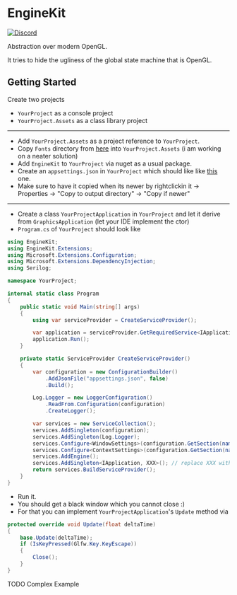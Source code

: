 # EngineKit

[![Discord](https://img.shields.io/discord/846125233807163437?style=plastic&logo=discord&logoColor=orange&label=EngineKit)](https://discord.gg/VxEaZ3B4Tg)

Abstraction over modern OpenGL.

It tries to hide the ugliness of the global state machine that is OpenGL.

## Getting Started

Create two projects

- `YourProject` as a console project
- `YourProject.Assets` as a class library project
---

- Add `YourProject.Assets` as a project reference to `YourProject`.
- Copy `Fonts` directory from [here](https://github.com/deccer/EngineKit/tree/main/examples/ForwardRendering/ForwardRendering.Assets) into `YourProject.Assets` (i am working on a neater solution)
- Add `EngineKit` to `YourProject` via nuget as a usual package.
- Create an `appsettings.json` in `YourProject` which should like like [this](https://github.com/deccer/EngineKit/blob/main/examples/ForwardRendering/ForwardRendering/appsettings.json) one.
- Make sure to have it copied when its newer by rightclickin it -> Properties -> "Copy to output directory" -> "Copy if newer"
---
- Create a class `YourProjectApplication` in `YourProject` and let it derive from `GraphicsApplication` (let your IDE implement the ctor)
- `Program.cs` of `YourProject` should look like
```cs
using EngineKit;
using EngineKit.Extensions;
using Microsoft.Extensions.Configuration;
using Microsoft.Extensions.DependencyInjection;
using Serilog;

namespace YourProject;

internal static class Program
{
    public static void Main(string[] args)
    {
        using var serviceProvider = CreateServiceProvider();

        var application = serviceProvider.GetRequiredService<IApplication>();
        application.Run();
    }

    private static ServiceProvider CreateServiceProvider()
    {
        var configuration = new ConfigurationBuilder()
            .AddJsonFile("appsettings.json", false)
            .Build();

        Log.Logger = new LoggerConfiguration()
            .ReadFrom.Configuration(configuration)
            .CreateLogger();

        var services = new ServiceCollection();
        services.AddSingleton(configuration);
        services.AddSingleton(Log.Logger);
        services.Configure<WindowSettings>(configuration.GetSection(nameof(WindowSettings)));
        services.Configure<ContextSettings>(configuration.GetSection(nameof(ContextSettings)));
        services.AddEngine();
        services.AddSingleton<IApplication, XXX>(); // replace XXX with YourProjectApplication 
        return services.BuildServiceProvider();
    }
}
```
- Run it. 
- You should get a black window which you cannot close :)
- For that you can implement `YourProjectApplication`'s `Update` method via
```cs
protected override void Update(float deltaTime)
{
    base.Update(deltaTime);
    if (IsKeyPressed(Glfw.Key.KeyEscape))
    {
        Close();
    }
}
```

TODO Complex Example